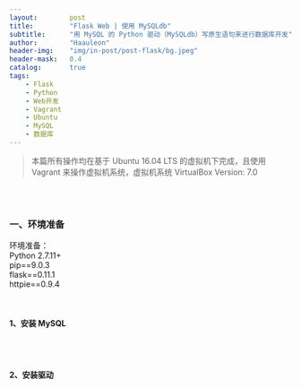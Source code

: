 ```yaml
---
layout:        post
title:         "Flask Web | 使用 MySQLdb"
subtitle:      "用 MySQL 的 Python 驱动（MySQLdb）写原生语句来进行数据库开发"
author:        "Haauleon"
header-img:    "img/in-post/post-flask/bg.jpeg"
header-mask:   0.4
catalog:       true
tags:
    - Flask
    - Python
    - Web开发
    - Vagrant
    - Ubuntu
    - MySQL
    - 数据库
---
```


> 本篇所有操作均在基于 Ubuntu 16.04 LTS 的虚拟机下完成，且使用 Vagrant 来操作虚拟机系统，虚拟机系统 VirtualBox Version: 7.0 

<br>
<br>

### 一、环境准备
环境准备：     
Python 2.7.11+      
pip==9.0.3     
flask==0.11.1   
httpie==0.9.4     

<br>

#### 1、安装 MySQL



<br>
<br>

#### 2、安装驱动
